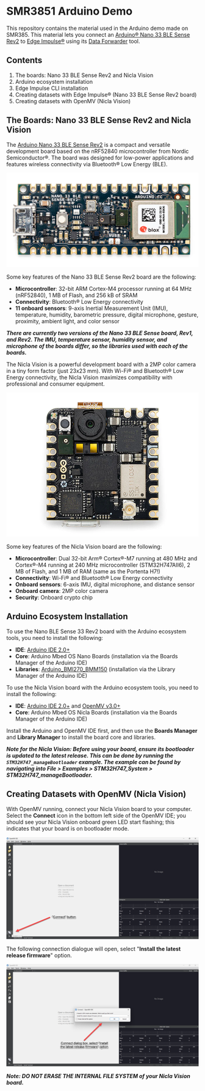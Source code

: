 # SMR3851 Arduino Demo

This repository contains the material used in the Arduino demo made on SMR385. This material lets you connect an [Arduino® Nano 33 BLE Sense Rev2](https://docs.arduino.cc/hardware/nano-33-ble-sense-rev2) to [Edge Impulse®](https://edgeimpulse.com/) using its [Data Forwarder](https://docs.edgeimpulse.com/docs/edge-impulse-cli/cli-data-forwarder) tool. 

## Contents

1. The boards: Nano 33 BLE Sense Rev2 and Nicla Vision
2. Arduino ecosystem installation
3. Edge Impulse CLI installation
4. Creating datasets with Edge Impulse® (Nano 33 BLE Sense Rev2 board)
5. Creating datasets with OpenMV (Nicla Vision)

## The Boards: Nano 33 BLE Sense Rev2 and Nicla Vision

The [Arduino Nano 33 BLE Sense Rev2](https://docs.arduino.cc/hardware/nano-33-ble-sense-rev2) is a compact and versatile development board based on the nRF52840 microcontroller from Nordic Semiconductor®. The board was designed for low-power applications and features wireless connectivity via Bluetooth® Low Energy (BLE). 

![The Arduino Nicla Vision](/assets/nano_ble_sense_33_01.png)

Some key features of the Nano 33 BLE Sense Rev2 board are the following:

- **Microcontroller**: 32-bit ARM Cortex-M4 processor running at 64 MHz (nRF52840), 1 MB of Flash, and 256 kB of SRAM
- **Connectivity**: Bluetooth® Low Energy connectivity
- **11 onboard sensors**: 9-axis Inertial Measurement Unit (IMU), temperature, humidity, barometric pressure, digital microphone, gesture, proximity, ambient light, and color sensor

***There are currently two versions of the Nano 33 BLE Sense board, Rev1, and Rev2. The IMU, temperature sensor, humidity sensor, and microphone of the boards differ, so the libraries used with each of the boards.***

The Nicla Vision is a powerful development board with a 2MP color camera in a tiny form factor (just 23x23 mm). With Wi-Fi® and Bluetooth® Low Energy connectivity, the Nicla Vision maximizes compatibility with professional and consumer equipment. 

![The Arduino Nicla Vision](/assets/nicla_vision_01.png)

Some key features of the Nicla Vision board are the following:

- **Microcontroller**: Dual 32-bit Arm® Cortex®-M7 running at 480 MHz and Cortex®-M4 running at 240 MHz microcontroller (STM32H747AII6), 2 MB of Flash, and 1 MB of RAM (same as the Portenta H7!)
- **Connectivity**: Wi-Fi® and Bluetooth® Low Energy connectivity
- **Onboard sensors**: 6-axis IMU, digital microphone, and distance sensor
- **Onboard camera**: 2MP color camera
- **Security**: Onboard crypto chip 

## Arduino Ecosystem Installation

To use the Nano BLE Sense 33 Rev2 board with the Arduino ecosystem tools, you need to install the following:

- **IDE**: [Arduino IDE 2.0+](https://www.arduino.cc/en/software)
- **Core**: Arduino Mbed OS Nano Boards (installation via the Boards Manager of the Arduino IDE) 
- **Libraries**: [Arduino_BMI270_BMM150](https://github.com/arduino-libraries/Arduino_BMI270_BMM150) (installation via the Library Manager of the Arduino IDE)

To use the Nicla Vision board with the Arduino ecosystem tools, you need to install the following:

- **IDE**: [Arduino IDE 2.0+](https://www.arduino.cc/en/software) and [OpenMV v3.0+](https://openmv.io/pages/download)
- **Core**: Arduino Mbed OS Nicla Boards (installation via the Boards Manager of the Arduino IDE) 

Install the Arduino and OpenMV IDE first, and then use the **Boards Manager** and **Library Manager** to install the board core and libraries. 

***Note for the Nicla Vision: Before using your board, ensure its bootloader is updated to the latest release. This can be done by running the `STM32H747_manageBootloader` example. The example can be found by navigating into **File > Examples > STM32H747_System > STM32H747_manageBootloader**.***

## Creating Datasets with OpenMV (Nicla Vision)

With OpenMV running, connect your Nicla Vision board to your computer. Select the **Connect** icon in the bottom left side of the OpenMV IDE; you should see your Nicla Vision onboard green LED start flashing; this indicates that your board is on bootloader mode.

![OpenMV IDE](/assets/OpenMV_IDE_01.png)

The following connection dialogue will open, select "**Install the latest release firmware**" option. 

![OpenMV IDE](/assets/OpenMV_IDE_02.png)

***Note: **DO NOT ERASE THE INTERNAL FILE SYSTEM of your Nicla Vision board.*****